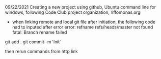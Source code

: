 
09/22/2021 Creating a new project using github, Ubuntu command line for windows, following Code Club project organization, riffomonas.org
- when linking remote and local git file after initiation, the following code had to inputed after error 
error: refname refs/heads/master not found
fatal: Branch rename failed

git add .
git commit -m 'Init'

then rerun commands from http link

